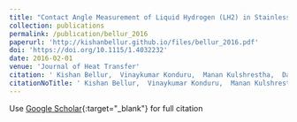 ```yaml
---
title: "Contact Angle Measurement of Liquid Hydrogen (LH2) in Stainless Steel and Aluminum Cells"
collection: publications
permalink: /publication/bellur_2016
paperurl: 'http://kishanbellur.github.io/files/bellur_2016.pdf'
doi: 'https://doi.org/10.1115/1.4032232'
date: 2016-02-01
venue: 'Journal of Heat Transfer'
citation: ' Kishan Bellur,  Vinaykumar Konduru,  Manan Kulshrestha,  Daanish Tyrewala,  Ezequiel Medici,  Jeffrey Allen,  Chang Choi,  Daniel Hussey,  David Jacobson,  Juscelino Leao,  John McQuillen,  James Hermanson,  Arun Tamilarasan, &quot;Contact Angle Measurement of Liquid Hydrogen (LH2) in Stainless Steel and Aluminum Cells.&quot; <i>Journal of Heat Transfer</i>, 2016.'
citationNoTitle: ' Kishan Bellur,  Vinaykumar Konduru,  Manan Kulshrestha,  Daanish Tyrewala,  Ezequiel Medici,  Jeffrey Allen,  Chang Choi,  Daniel Hussey,  David Jacobson,  Juscelino Leao,  John McQuillen,  James Hermanson,  Arun Tamilarasan,  <i>Journal of Heat Transfer</i>, 2016.'
---
```

Use [Google Scholar](https://scholar.google.com/scholar?q=Contact+Angle+Measurement+of+Liquid+Hydrogen+(LH2)+in+Stainless+Steel+and+Aluminum+Cells){:target="_blank"} for full citation